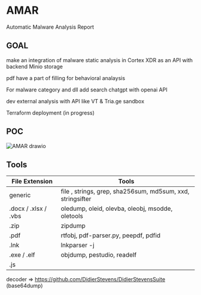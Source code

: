 # AMAR
Automatic Malware Analysis Report

## GOAL

make an integration of malware static analysis in Cortex XDR as an API with backend Minio storage 

pdf have a part of filling for behavioral analaysis

For malware category and dll add search chatgpt with openai API

dev external analysis with API like VT & Tria.ge sandbox

Terraform deployment (in progress)

## POC

![AMAR drawio](https://github.com/Cazeho/AMAR/assets/58745332/a56b1077-6e03-431c-8a20-3a2b9f6b8374)


## Tools

| File Extension | Tools          |
| -------------- | -------------- |
| generic           | file , strings, grep, sha256sum, md5sum, xxd, stringsifter |
| .docx / .xlsx  / .vbs        | oledump, oleid, olevba, oleobj, msodde, oletools        |
|   .zip       | zipdump       |
| .pdf           |  rtfobj,  pdf-parser.py, peepdf, pdfid   |
| .lnk           | lnkparser -j  |
| .exe / .elf           | objdump, pestudio, readelf  |
| .js           |  |


decoder => https://github.com/DidierStevens/DidierStevensSuite (base64dump)
